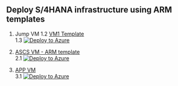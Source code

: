 ## Deploy S/4HANA infrastructure using ARM templates <br/>

1. Jump VM
1.2  [VM1 Template](https://github.com/ge-duta/azure-acp-public/tree/master/ACP-499/ACP-501VMs/jumpVM)      
1.3 [![Deploy to Azure ](https://aka.ms/deploytoazurebutton)](https://portal.azure.com/#create/Microsoft.Template/uri/https%3A%2F%2Fraw.githubusercontent.com%2Fge-duta%2Fazure-acp-public%2Fmaster%2FACP-499%2FACP-501VMs%2FjumpVM%2FJumpVMtemplate.json)  


2. [ASCS VM - ARM template](https://github.com/ge-duta/azure-acp-public/tree/master/ACP-499/ACP-501VMs/ASCS-VM)  
2.1 [![Deploy to Azure ](https://aka.ms/deploytoazurebutton)](https://portal.azure.com/#create/Microsoft.Template/uri/https%3A%2F%2Fraw.githubusercontent.com%2Fge-duta%2Fazure-acp-public%2Fmaster%2FACP-499%2FACP-501VMs%2FASCS-VM%2FASCS-VM-template.json)  

3. [APP VM](https://github.com/ge-duta/azure-acp-public/tree/master/ACP-499/ACP-501VMs/APP)  
3.1 [![Deploy to Azure ](https://aka.ms/deploytoazurebutton)](https://portal.azure.com/#create/Microsoft.Template/uri/https%3A%2F%2Fraw.githubusercontent.com%2Fge-duta%2Fazure-acp-public%2Fmaster%2FACP-499%2FACP-501VMs%2FAPP%2FAPP-VM01-template.json)  